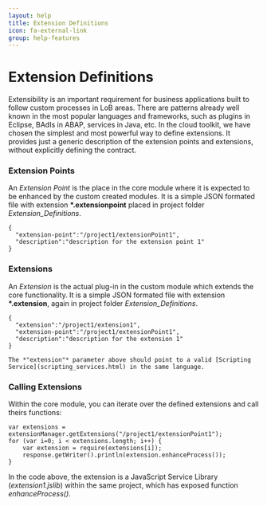 ```yaml
---
layout: help
title: Extension Definitions
icon: fa-external-link
group: help-features
---
```


Extension Definitions
===

Extensibility is an important requirement for business applications built to follow custom processes in LoB areas. There are patterns already well known in the most popular languages and frameworks, such as plugins in Eclipse, BAdIs in ABAP, services in Java, etc. In the cloud toolkit, we have chosen the simplest and most powerful way to define extensions. It provides just a generic description of the extension points and extensions, without explicitly defining the contract.

### Extension Points
An *Extension Point* is the place in the core module where it is expected to be enhanced by the custom created modules. It is a simple JSON formated file with extension **\*.extensionpoint** placed in project folder *Extension_Definitions*.

<pre><code>{
  "extension-point":"/project1/extensionPoint1",
  "description":"description for the extension point 1"
}
</code></pre>

### Extensions
An *Extension* is the actual plug-in in the custom module which extends the core functionality. It is a simple JSON formated file with extension **\*.extension**, again in project folder *Extension_Definitions*.

<pre><code>{
  "extension":"/project1/extension1",
  "extension-point":"/project1/extensionPoint1",
  "description":"description for the extension 1"
}
</code></pre>

<pre><code>The *"extension"* parameter above should point to a valid [Scripting Service](scripting_services.html) in the same language.
</code></pre>

### Calling Extensions

Within the core module, you can iterate over the defined extensions and call theirs functions:

<pre><code>var extensions = extensionManager.getExtensions("/project1/extensionPoint1");
for (var i=0; i < extensions.length; i++) {
    var extension = require(extensions[i]);
    response.getWriter().println(extension.enhanceProcess());
}
</code></pre>

In the code above, the extension is a JavaScript Service Library (*extension1.jslib*) within the same project, which has exposed function *enhanceProcess()*.
